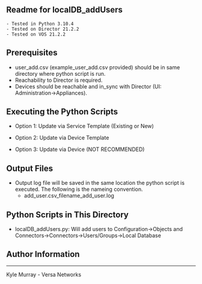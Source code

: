 ## Readme for localDB_addUsers
    - Tested in Python 3.10.4
    - Tested on Director 21.2.2
    - Tested on VOS 21.2.2

## Prerequisites 
  - user_add.csv (example_user_add.csv provided) should be in same directory where python script is run.
  - Reachability to Director is required.
  - Devices should be reachable and in_sync with Director (UI: Administration->Appliances). 

## Executing the Python Scripts
  - Option 1: Update via Service Template (Existing or New)

  - Option 2: Update via Device Template

  - Option 3: Update via Device (NOT RECOMMENDED)

## Output Files
  - Output log file will be saved in the same location the python script is executed.  The following is the nameing convention.
    - add_user.csv_filename_add_user.log 

## Python Scripts in This Directory
  - localDB_addUsers.py:  Will add users to Configuration->Objects and Connectors->Connectors->Users/Groups->Local Database


## Author Information
------------------

Kyle Murray - Versa Networks